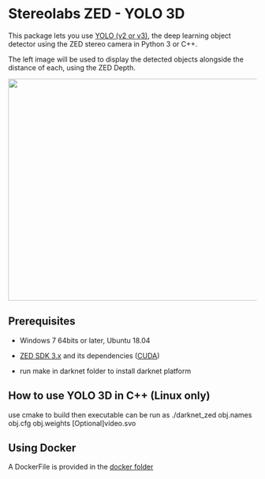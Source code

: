 # Stereolabs ZED - YOLO 3D

This package lets you use [YOLO (v2 or v3)](http://pjreddie.com/darknet/yolo/), the deep learning object detector using the ZED stereo camera in Python 3 or C++.

The left image will be used to display the detected objects alongside the distance of each, using the ZED Depth.

<p align="center">
  <img src="preview.png" width=676 height=450>
</p>

## Prerequisites

- Windows 7 64bits or later, Ubuntu 18.04

- [ZED SDK 3.x](https://www.stereolabs.com/developers/) and its dependencies ([CUDA](https://developer.nvidia.com/cuda-downloads))
- run make in darknet folder to install darknet platform

## How to use YOLO 3D in C++ (Linux only)

use cmake to build then executable can be run as
./darknet_zed obj.names obj.cfg obj.weights [Optional]video.svo

## Using Docker

A DockerFile is provided in the [docker folder](./docker)
